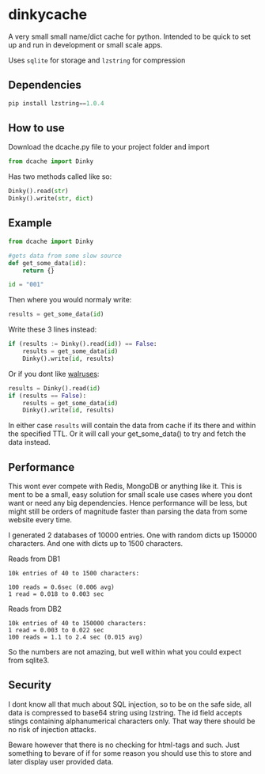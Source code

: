 # dinkycache
A very small small name/dict cache for python. Intended to be quick to set up and run in development or small scale apps.

Uses `sqlite` for storage and `lzstring` for compression

## Dependencies
```python
pip install lzstring==1.0.4
```

## How to use
Download the dcache.py file to your project folder and import
```python
from dcache import Dinky
```

Has two methods called like so:
```python
Dinky().read(str)
Dinky().write(str, dict)
```

## Example
```python
from dcache import Dinky

#gets data from some slow source
def get_some_data(id):
    return {}

id = "001"

```
Then where you would normaly write:
```python
results = get_some_data(id)
```
Write these 3 lines instead:
```python
if (results := Dinky().read(id)) == False:
    results = get_some_data(id)
    Dinky().write(id, results)
```
Or if you dont like [walruses]([https://eff.org](https://peps.python.org/pep-0572/)):
```python
results = Dinky().read(id)
if (results == False):
    results = get_some_data(id)
    Dinky().write(id, results)
```

In either case `results` will contain the data from cache if its there and within the specified TTL. Or it will call your get_some_data() to try and fetch the data instead.

## Performance

This wont ever compete with Redis, MongoDB or anything like it. This is ment to be a small, easy solution for small scale use cases where you dont want or need any big dependencies. Hence performance will be less, but might still be orders of magnitude faster than parsing the data from some website every time.

I generated 2 databases of 10000 entries. One with random dicts up 150000 characters. And one with dicts up to 1500 characters.

Reads from DB1
```
10k entries of 40 to 1500 characters:

100 reads = 0.6sec (0.006 avg)
1 read = 0.018 to 0.003 sec
```

Reads from DB2
```
10k entries of 40 to 150000 characters:
1 read = 0.003 to 0.022 sec
100 reads = 1.1 to 2.4 sec (0.015 avg)
```

So the numbers are not amazing, but well within what you could expect from sqlite3.

## Security

I dont know all that much about SQL injection, so to be on the safe side, all data is compressed to base64 string using lzstring. The id field accepts stings containing alphanumerical characters only. That way there should be no risk of injection attacks.

Beware however that there is no checking for html-tags and such. Just something to bevare of if for some reason you should use this to store and later display user provided data.


